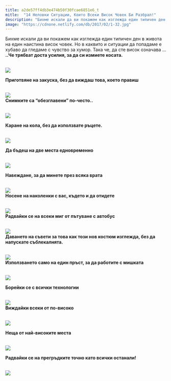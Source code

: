 ```yaml
---
title: a2de57ff4db3e474b50f30fcae6851e6_t
mitle:  "14 Неловки Ситуации, Които Всеки Висок Човек Би Разбрал!"
description: "Бихме искали да ви покажем как изглежда един типичен ден в живота на един наистина висок човек. Но в каквито и ситуации да попадаме е хубаво да гледаме с чувство за �"
image: "https://cdnone.netlify.com/db/2017/02/1-32.jpg"
---
```


 <p>Бихме искали да ви покажем как изглежда един типичен ден в живота на един наистина висок човек. Но в каквито и ситуации да попадаме е хубаво да гледаме с чувство за хумор. Така че, да сте висок означава … <strong>..Че трябват доста усилия, за да си измиете косата.</strong></p>      <p> <br/><img src="https://cdnone.netlify.com/db/2017/02/1-32.jpg"/><br/></p> <p> <strong>Приготвяне на закуска, без да виждаш това, което правиш</strong></p> <p> <br/><img src="https://cdnone.netlify.com/db/2017/02/2-34.jpg"/><br/> <strong>Снимките са “обезглавени” по-често..</strong></p>      <p> <br/><img src="https://cdnone.netlify.com/db/2017/02/3-34.jpg"/><br/></p> <p> <strong>Каране на кола, без да използвате ръцете.</strong></p> <p> <br/><img src="https://cdnone.netlify.com/db/2017/02/4-34.jpg"/><br/></p> <p><strong>Да бъдеш на две места едновременно</strong></p>      <p> <br/><img src="https://cdnone.netlify.com/db/2017/02/5-34.jpg"/><br/></p> <p> <strong>Навеждане, за да минете през всяка врата</strong></p> <p> <br/><img src="https://cdnone.netlify.com/db/2017/02/6-33.jpg"/><br/> <strong>Носене на наколенки с вас, където и да отидете</strong></p> <p> <br/><img src="https://cdnone.netlify.com/db/2017/02/7-32.jpg"/><br/> <strong>Радвайки се на всеки миг от пътуване с автобус</strong></p> <p> <br/><img src="https://cdnone.netlify.com/db/2017/02/8-31.jpg"/><br/> <strong>Даването на съвети за това как този нов костюм изглежда, без да напускате съблекалнята.</strong></p> <p> <br/><img src="https://cdnone.netlify.com/db/2017/02/9-30.jpg"/><br/> <strong>Използването само на един пръст, за да работите с мишката</strong></p>      <p> <br/><img src="https://cdnone.netlify.com/db/2017/02/10-26.jpg"/><br/></p> <p> <strong>Борейки се с всички технологии</strong></p> <p> <br/><img src="https://cdnone.netlify.com/db/2017/02/11-25.jpg"/><br/> <strong>Виждайки всеки от по-високо</strong></p> <p> <br/><img src="https://cdnone.netlify.com/db/2017/02/12-19.jpg"/><br/></p>      <p> <strong>Неща от най-високите места</strong></p> <p> <br/><img src="https://cdnone.netlify.com/db/2017/02/13-19.jpg"/><br/></p>  <p><strong>Радвайки се на прегръдките точно като всички останали!</strong></p> <p> <br/><img src="https://cdnone.netlify.com/db/2017/02/14-19.jpg"/><br/></p>       